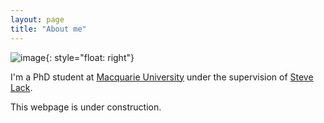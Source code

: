 ```yaml
---
layout: page
title: "About me"
---
```

![image](http://gtendas.github.io/assets/kintoun.jpg){: style="float: right"}

I'm a PhD student at [Macquarie University](https://mq.edu.au) under the supervision of [Steve Lack](http://maths.mq.edu.au/~slack/).

This webpage is under construction. 

